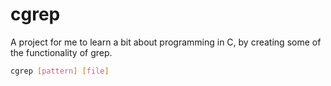 # cgrep

A project for me to learn a bit about programming in C, by creating some of the functionality of grep.

```sh
cgrep [pattern] [file]
```
